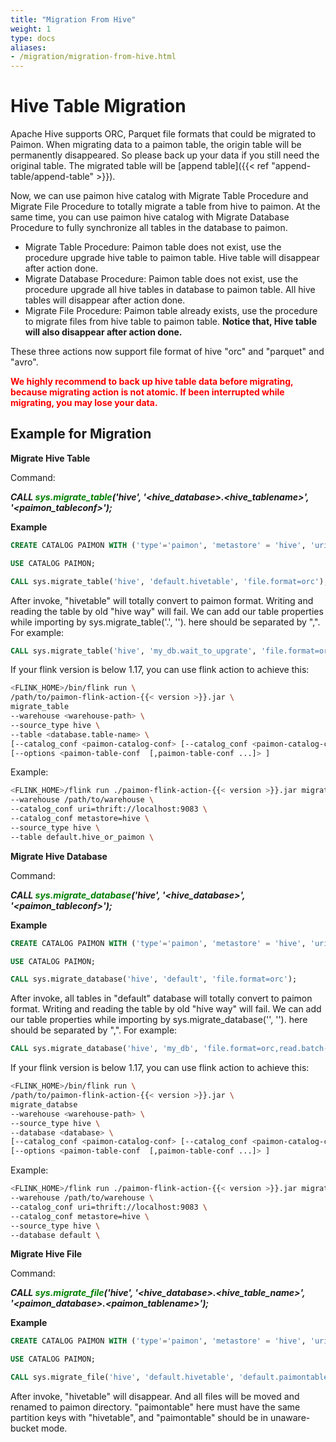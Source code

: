 ```yaml
---
title: "Migration From Hive"
weight: 1
type: docs
aliases:
- /migration/migration-from-hive.html
---
```

<!--
Licensed to the Apache Software Foundation (ASF) under one
or more contributor license agreements.  See the NOTICE file
distributed with this work for additional information
regarding copyright ownership.  The ASF licenses this file
to you under the Apache License, Version 2.0 (the
"License"); you may not use this file except in compliance
with the License.  You may obtain a copy of the License at

  http://www.apache.org/licenses/LICENSE-2.0

Unless required by applicable law or agreed to in writing,
software distributed under the License is distributed on an
"AS IS" BASIS, WITHOUT WARRANTIES OR CONDITIONS OF ANY
KIND, either express or implied.  See the License for the
specific language governing permissions and limitations
under the License.
-->

# Hive Table Migration

Apache Hive supports ORC, Parquet file formats that could be migrated to Paimon. 
When migrating data to a paimon table, the origin table will be permanently disappeared. So please back up your data if you
still need the original table. The migrated table will be [append table]({{< ref "append-table/append-table" >}}).

Now, we can use paimon hive catalog with Migrate Table Procedure and Migrate File Procedure to totally migrate a table from hive to paimon.
At the same time, you can use paimon hive catalog with Migrate Database Procedure to fully synchronize all tables in the database to paimon.

* Migrate Table Procedure: Paimon table does not exist, use the procedure upgrade hive table to paimon table. Hive table will disappear after action done.
* Migrate Database Procedure: Paimon table does not exist, use the procedure upgrade all hive tables in database to paimon table. All hive tables will disappear after action done.
* Migrate File Procedure:  Paimon table already exists, use the procedure to migrate files from hive table to paimon table. **Notice that, Hive table will also disappear after action done.**

These three actions now support file format of hive "orc" and "parquet" and "avro".

<span style="color: red; "> **We highly recommend to back up hive table data before migrating, because migrating action is not atomic. If been interrupted while migrating, you may lose your data.** </span>

## Example for Migration

**Migrate Hive Table**

Command: <br>

***CALL <font color="green">sys.migrate_table</font>(&#39;hive&#39;, &#39;&lt;hive_database&gt;.&lt;hive_tablename&gt;&#39;, &#39;&lt;paimon_tableconf&gt;&#39;);***

**Example**

```sql
CREATE CATALOG PAIMON WITH ('type'='paimon', 'metastore' = 'hive', 'uri' = 'thrift://localhost:9083', 'warehouse'='/path/to/warehouse/');

USE CATALOG PAIMON;

CALL sys.migrate_table('hive', 'default.hivetable', 'file.format=orc');
```
After invoke, "hivetable" will totally convert to paimon format. Writing and reading the table by old "hive way" will fail.
We can add our table properties while importing by sys.migrate_table('<database>.<tablename>', '<tableproperties>').
<tableproperties> here should be separated by ",".  For example:

```sql
CALL sys.migrate_table('hive', 'my_db.wait_to_upgrate', 'file.format=orc,read.batch-size=2096,write-only=true')
```

If your flink version is below 1.17, you can use flink action to achieve this:
```bash
<FLINK_HOME>/bin/flink run \
/path/to/paimon-flink-action-{{< version >}}.jar \
migrate_table
--warehouse <warehouse-path> \
--source_type hive \
--table <database.table-name> \
[--catalog_conf <paimon-catalog-conf> [--catalog_conf <paimon-catalog-conf> ...]] \
[--options <paimon-table-conf  [,paimon-table-conf ...]> ]
```

Example:
```bash
<FLINK_HOME>/flink run ./paimon-flink-action-{{< version >}}.jar migrate_table \
--warehouse /path/to/warehouse \
--catalog_conf uri=thrift://localhost:9083 \
--catalog_conf metastore=hive \
--source_type hive \
--table default.hive_or_paimon \
```

**Migrate Hive Database**

Command: <br>

***CALL <font color="green">sys.migrate_database</font>(&#39;hive&#39;, &#39;&lt;hive_database&gt;&#39;, &#39;&lt;paimon_tableconf&gt;&#39;);***

**Example**

```sql
CREATE CATALOG PAIMON WITH ('type'='paimon', 'metastore' = 'hive', 'uri' = 'thrift://localhost:9083', 'warehouse'='/path/to/warehouse/');

USE CATALOG PAIMON;

CALL sys.migrate_database('hive', 'default', 'file.format=orc');
```
After invoke, all tables in "default" database will totally convert to paimon format. Writing and reading the table by old "hive way" will fail.
We can add our table properties while importing by sys.migrate_database('<database>', '<tableproperties>').
<tableproperties> here should be separated by ",".  For example:

```sql
CALL sys.migrate_database('hive', 'my_db', 'file.format=orc,read.batch-size=2096,write-only=true')
```

If your flink version is below 1.17, you can use flink action to achieve this:
```bash
<FLINK_HOME>/bin/flink run \
/path/to/paimon-flink-action-{{< version >}}.jar \
migrate_databse
--warehouse <warehouse-path> \
--source_type hive \
--database <database> \
[--catalog_conf <paimon-catalog-conf> [--catalog_conf <paimon-catalog-conf> ...]] \
[--options <paimon-table-conf  [,paimon-table-conf ...]> ]
```

Example:
```bash
<FLINK_HOME>/flink run ./paimon-flink-action-{{< version >}}.jar migrate_table \
--warehouse /path/to/warehouse \
--catalog_conf uri=thrift://localhost:9083 \
--catalog_conf metastore=hive \
--source_type hive \
--database default \
```

**Migrate Hive File**

Command: <br>

***CALL <font color="green">sys.migrate_file</font>(&#39;hive&#39;, &#39;&lt;hive_database&gt;.&lt;hive_table_name&gt;&#39;, &#39;&lt;paimon_database&gt;.&lt;paimon_tablename&gt;&#39;);***

**Example**

```sql
CREATE CATALOG PAIMON WITH ('type'='paimon', 'metastore' = 'hive', 'uri' = 'thrift://localhost:9083', 'warehouse'='/path/to/warehouse/');

USE CATALOG PAIMON;

CALL sys.migrate_file('hive', 'default.hivetable', 'default.paimontable');
```
After invoke, "hivetable" will disappear. And all files will be moved and renamed to paimon directory. "paimontable" here must have the same
partition keys with "hivetable", and "paimontable" should be in unaware-bucket mode.
